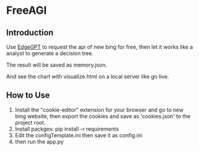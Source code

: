 # FreeAGI


## Introduction

Use [EdgeGPT](https://github.com/acheong08/EdgeGPT) to request the api of new bing for free, then let it works like a analyst to generate a decision tree.

The result will be saved as memory.json.

And see the chart with visualize.html on a local server like go live.

## How to Use
1. Install the "cookie-editor" extension for your browser and go to new bing website, then export the cookies and save as 'cookies.json' to the project root.
2. Install packges: pip install -r requirements
3. Edit the configTemplate.ini then save it as config.ini
4. then run the app.py